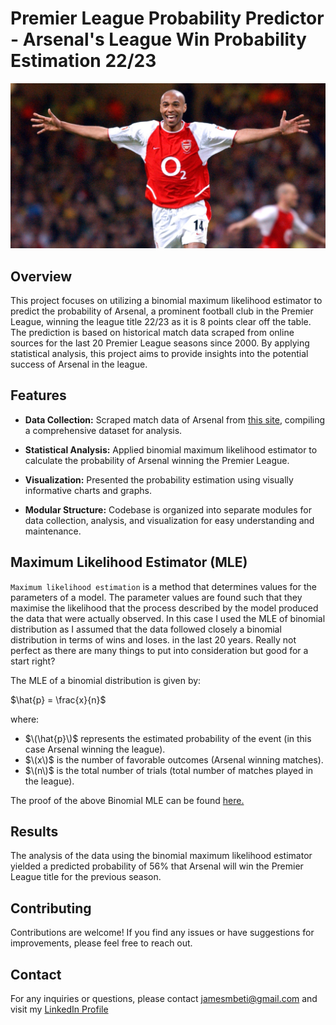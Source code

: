 # Premier League Probability Predictor - Arsenal's League Win Probability Estimation 22/23

<img src="image.jpg" />

## Overview

This project focuses on utilizing a binomial maximum likelihood estimator to predict the probability of Arsenal, a prominent football club in the Premier League, winning the league title 22/23 as it is 8 points clear off the table. The prediction is based on historical match data scraped from online sources for the last 20 Premier League seasons since 2000. By applying statistical analysis, this project aims to provide insights into the potential success of Arsenal in the league.

## Features

- **Data Collection:** Scraped match data of Arsenal from [this site](https://fbref.com/en/squads/18bb7c10/2002-2003/Arsenal-Stats), compiling a comprehensive dataset for analysis.

- **Statistical Analysis:** Applied binomial maximum likelihood estimator to calculate the probability of Arsenal winning the Premier League.

- **Visualization:** Presented the probability estimation using visually informative charts and graphs.

- **Modular Structure:** Codebase is organized into separate modules for data collection, analysis, and visualization for easy understanding and maintenance.

## Maximum Likelihood Estimator (MLE)
``Maximum likelihood estimation`` is a method that determines values for the parameters of a model. The parameter values are found such that they maximise the likelihood that the process described by the model produced the data that were actually observed. In this case I used the MLE of binomial distribution as I assumed that the data followed closely a binomial distribution in terms of wins and loses. in the last 20 years. Really not perfect as there are many things to put into consideration but good for a start right?

The MLE of a binomial distribution is given by:


$\hat{p} = \frac{x}{n}$

where:
- $\(\hat{p}\)$ represents the estimated probability of the event (in this case Arsenal winning the league).
- $\(x\)$ is the number of favorable outcomes (Arsenal winning matches).
- $\(n\)$ is the total number of trials (total number of matches played in the league).

The proof of the above Binomial MLE can be found [here.](https://statproofbook.github.io/P/bin-mle.html)


## Results

The analysis of the data using the binomial maximum likelihood estimator yielded a predicted probability of 56% that Arsenal will win the Premier League title for the previous season.

## Contributing

Contributions are welcome! If you find any issues or have suggestions for improvements, please feel free to reach out.

## Contact

For any inquiries or questions, please contact jamesmbeti@gmail.com and visit my [LinkedIn Profile](https://www.linkedin.com/in/james-mbeti-128519175/)


